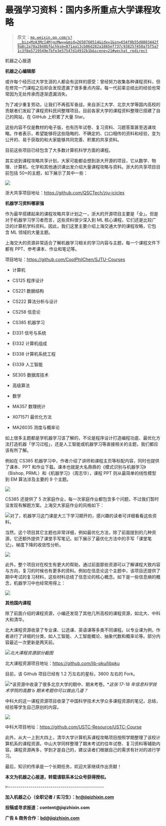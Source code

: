 # 最强学习资料：国内多所重点大学课程攻略

> 原文：[`mp.weixin.qq.com/s?__biz=MzA3MzI4MjgzMw==&mid=2650760514&idx=1&sn=654f0b55d8803442f9a8c2a78a2848bf&chksm=871aa13cb06d282a1865ef737c938257450a75f5a71c3f0a5719549e7bfe3e57547d14932b1b&scene=21#wechat_redirect`](http://mp.weixin.qq.com/s?__biz=MzA3MzI4MjgzMw==&mid=2650760514&idx=1&sn=654f0b55d8803442f9a8c2a78a2848bf&chksm=871aa13cb06d282a1865ef737c938257450a75f5a71c3f0a5719549e7bfe3e57547d14932b1b&scene=21#wechat_redirect)

机器之心报道

**机器之心编辑部**

或许每个经历过大学生涯的人都会有这样的感受：曾经努力收集各种课程资料，但在修完一门课程之后却会发现遗漏了很多重点内容。每一代前辈总结出的经验也常常因为无处传承而逐渐遗漏消失。

为了减少重复劳动，让我们不再孤军奋战，来自浙江大学、北京大学等国内高校的贡献者们发起了课程资料民间整理项目。目前各家大学的课程资料整理已搭建了自己的网站，在 GitHub 上积累了大量 Star。

这些内容不仅是教材的电子版，也有历年试卷、复习资料、习题答案甚至选课攻略。作者表示，希望能够将这些隐晦的、不确定的、口口相传的资料和经验，变为公开的、易于获取的和大家能够共同完善、积累的共享资料。

目前这些项目已经包含了大多数计算机科学方面的课程。

其实说到课程攻略共享计划，大家可能都会想到浙大开源的项目，它从数学、物理、计算机、化学和其他通识课出发介绍大量课程攻略与资料。浙大的共享项目目前包括 50+的主题，如下展示了其中一些：

![](img/555b4c89011625d7c106fed5383536f6.jpg)

浙大共享项目地址：https://github.com/QSCTech/zju-icicles

**机器学习资料哪家强**

作为最早搭建起来的课程攻略共享计划之一，浙大的开源项目主要是「全」。但是对于机器学习学习者而言，这些资料很少深入到 ML 核心课程，它们还是比较广泛的计算机学科资料。因此，我们这里主要介绍上海交通大学的课程攻略，它包含 ML 领域的大量主题。

上海交大的资源非常适合了解机器学习相关的学习内容与主题，每一个课程文件下都有 PPT、参考课本、作业和笔记等。

项目地址：https://github.com/CoolPhilChen/SJTU-Courses

*   计算机

*   CS125 程序设计

*   CS221 数据结构

*   CS222 算法分析与设计

*   CS258 信息论

*   CS385 机器学习

*   EI331 信号与系统

*   EI332 计算机组成

*   EI338 计算机系统工程

*   EI339 人工智能

*   SE305 数据库技术

*   高级算法

*   数学

*   MA357 数理统计

*   X071571 最优化方法

*   MA26035 测度与概率论

如上很多主题都是学机器学习该了解的，不论是程序设计打造编程功底、最优化方法打造机器「学习过程」，还是人工智能或机器学习等直接相关的主题，我们都应该有所了解。

例如在 CS385 机器学习中，作者介绍了讲师和课程主页等标配内容，同时也提供了课本、PPT 和作业下载。课本也就是大名鼎鼎的《模式识别与机器学习》（Bishop, PRML）和《机器学习》（周志华），课程 PPT 则从最简单的线性模型到 EM 算法涉及主要的 9 个主题。

![](img/ca1a5d4fe51abae3ce2096913c36e41c.jpg)

CS385 还提供了 5 次家庭作业，每一次家庭作业都包含多个问题，不过我们暂时没发现有解题方案。上海交大家庭作业的风格如下：

![](img/be2c1cba603910899a22493cf8e1ed19.jpg)对了，机器学习这门课是大三下学习期开的，感兴趣的读者可详细看看这些资料。

当然，这个项目其它主题也非常详细，例如最优化方法，除了前面提到的几种资源，它还额外提供了课堂手写笔记。如下展示了最优化方法中的手写「课堂笔记」，梯度下降的收敛性分析。

![](img/2d4c0c9d381bd358e5868cfbb8956927.jpg)

此外，整个项目对在校生有更大的帮助，通过前面那些资源可以了解课程大致内容与方向，复习的时候也有更多的资料。例如在信息论这个主题中，该项目还提供了期中考试的复习材料，这些材料总结了信息论的核心概念。如下是一些信息熵的概念，机器学习中也经常用得上：

![](img/003ef1da10b11ce3f8ec805818f6f3c3.jpg)

**其他国内课程**

除了前面介绍的课程资源，小编还发现了其他几所高校的课程资源，如北大、中科大和清华。

北大课程资源收录了专业课、公选课、英语课等多类不同课程。以专业课为例，作者进行了详细的分类，如人工智能、人工智能概论、抽象代数和概率论等。部分内容最近一次更新是两天前。

![](img/d833e98cfa9654913300eca404b6b0c8.jpg)*北大课程资源部分截图*

北大课程资源项目地址：https://github.com/lib-pku/libpku

目前，该 Github 项目已经有 1.2 万左右的星标，3800 左右的 Fork。

![](img/27f94baf72be6bf12e76da42020f0640.jpg)*该资源中收录了很多北京大学的期中、期末考卷。**这张 17-18 年信息科学技术学院的高数 b 期末考题你可以做出几道？*

中科大的这一课程资源项目收录了中国科学技术大学众多课程资源的笔记，总结，经验等学生自己原创的内容。

![](img/4183ce01fad1c8d4a0a6bff05eb4f3b1.jpg)

中科大项目地址：https://github.com/USTC-Resource/USTC-Course

此外，从大一上到大四上，清华大学计算机系课程攻略项目按照学期整理了该校计算机系的课程资源。中山大学同样整理了期末考试的往年试卷、复习资料等辅助内容。课程资源再多，学到才是自己的，建议读者们根据自己的需求有针对的进行学习。

最后，知识的传承是一个长期任务，欢迎大家继续作出贡献！

****本文为机器之心报道，**转载请联系本公众号获得授权****。**

✄------------------------------------------------

**加入机器之心（全职记者 / 实习生）：hr@jiqizhixin.com**

**投稿或寻求报道：**content**@jiqizhixin.com**

**广告 & 商务合作：bd@jiqizhixin.com**